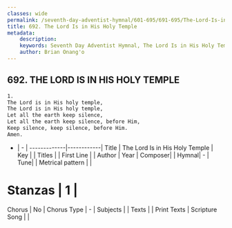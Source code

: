 ```yaml
---
classes: wide
permalink: /seventh-day-adventist-hymnal/601-695/691-695/The-Lord-Is-in-His-Holy-Temple/
title: 692. The Lord Is in His Holy Temple
metadata:
    description: 
    keywords: Seventh Day Adventist Hymnal, The Lord Is in His Holy Temple, , 
    author: Brian Onang'o
---
```



## 692. THE LORD IS IN HIS HOLY TEMPLE

```txt
1.
The Lord is in His holy temple,
The Lord is in His holy temple,
Let all the earth keep silence,
Let all the earth keep silence, before Him,
Keep silence, keep silence, before Him.
Amen.
```

- |   -  |
-------------|------------|
Title | The Lord Is in His Holy Temple |
Key |  |
Titles |  |
First Line |  |
Author | 
Year | 
Composer|  |
Hymnal|  - |
Tune|  |
Metrical pattern | |
# Stanzas | 1 |
Chorus | No |
Chorus Type | - |
Subjects |  |
Texts |  |
Print Texts | 
Scripture Song |  |
  
